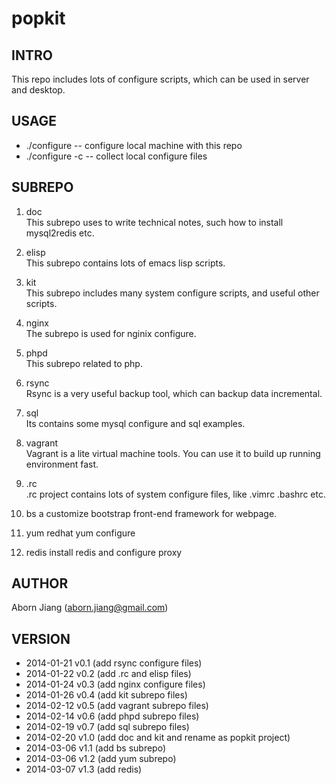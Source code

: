 popkit
=========

## INTRO
 This repo includes lots of configure scripts, which can be used in
server and desktop.

## USAGE
* ./configure   -- configure local machine with this repo
* ./configure -c  -- collect local configure files

## SUBREPO
1. doc  
   This subrepo uses to write technical notes, such how to install
   mysql2redis etc.
   
2. elisp  
   This subrepo contains lots of emacs lisp scripts.
   
3. kit  
   This subrepo includes many system configure scripts, and useful
   other scripts.
   
4. nginx  
   The subrepo is used for nginix configure.

5. phpd  
   This subrepo related to php.
   
6. rsync  
   Rsync is a very useful backup tool, which can backup data
   incremental.
   
7. sql  
   Its contains some mysql configure and sql examples.
   
8. vagrant  
   Vagrant is a lite virtual machine tools. You can use it to build up
   running environment fast.
9. .rc  
   .rc project contains lots of system configure files, like .vimrc
   .bashrc etc.

10. bs
   a customize bootstrap front-end framework for webpage.

11. yum
   redhat yum configure

12. redis
    install redis and configure proxy
   
## AUTHOR
Aborn Jiang (aborn.jiang@gmail.com)

## VERSION
* 2014-01-21 v0.1 (add rsync configure files)
* 2014-01-22 v0.2 (add .rc and elisp files)
* 2014-01-24 v0.3 (add nginx configure files)
* 2014-01-26 v0.4 (add kit subrepo files)
* 2014-02-12 v0.5 (add vagrant subrepo files)
* 2014-02-14 v0.6 (add phpd subrepo files)
* 2014-02-19 v0.7 (add sql subrepo files)
* 2014-02-20 v1.0 (add doc and kit and rename as popkit project)
* 2014-03-06 v1.1 (add bs subrepo)
* 2014-03-06 v1.2 (add yum subrepo)
* 2014-03-07 v1.3 (add redis)
